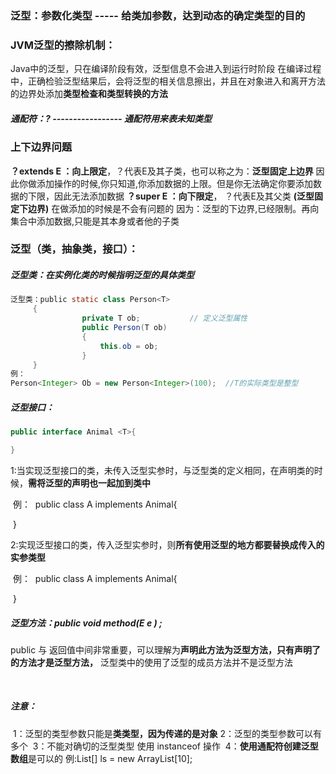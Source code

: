 ### 泛型：参数化类型 ----- 给类加参数，达到动态的确定类型的目的

### JVM泛型的擦除机制：

Java中的泛型，只在编译阶段有效，泛型信息不会进入到运行时阶段
在编译过程中，正确检验泛型结果后，会将泛型的相关信息擦出，并且在对象进入和离开方法的边界处添加**类型检查和类型转换的方法**

##### 通配符：?   ----------------- 通配符用来表未知类型



### 上下边界问题

**？extends E ：向上限定**，？代表E及其子类，也可以称之为：**泛型固定上边界**
	因此你做添加操作的时候,你只知道,你添加数据的上限。但是你无法确定你要添加数据的下限，因此无法添加数据
**？super E ：向下限定**，    ？代表E及其父类 **(泛型固定下边界)**   在做添加的时候是不会有问题的
	因为：泛型的下边界,已经限制。再向集合中添加数据,只能是其本身或者他的子类



### 泛型（类，抽象类，接口）：

##### 泛型类：在实例化类的时候指明泛型的具体类型

```java
泛型类：public static class Person<T>
	 {  
                private T ob; 			// 定义泛型属性  
                public Person(T ob) 
                {  
                    this.ob = ob; 
                } 
   	 } 	 
例：
Person<Integer> Ob = new Person<Integer>(100);  //T的实际类型是整型
```

##### 泛型接口：

```java
public interface Animal <T>{

}
```

​1:当实现泛型接口的类，未传入泛型实参时，与泛型类的定义相同，在声明类的时候，**需将泛型的声明也一起加到类中**

​	例：
​		public class A<T> implements Animal<T>{

​		}

2:实现泛型接口的类，传入泛型实参时，则**所有使用泛型的地方都要替换成传入的实参类型**

​	例：
​		public class A  implements Animal<String>{

​		}

##### 泛型方法：public <T> void method(E e ) ;

public 与 返回值中间<T>非常重要，可以理解为**声明此方法为泛型方法，只有声明了<T>的方法才是泛型方法，**
泛型类中的使用了泛型的成员方法并不是泛型方法

​	

##### 注意：

​	1：泛型的类型参数只能是**类类型，因为传递的是对象**
​	2：泛型的类型参数可以有多个
​	3：不能对确切的泛型类型 使用 instanceof 操作
​	4：**使用通配符创建泛型数组**是可以的
​		例:List<?>[] ls = new ArrayList<?>[10];  


